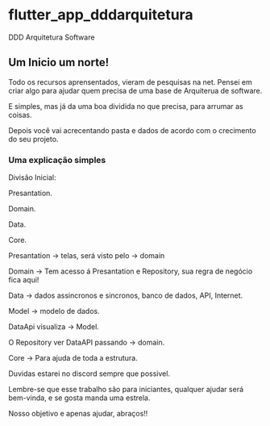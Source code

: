# flutter_app_dddarquitetura

DDD Arquitetura Software

## Um Inicio um norte!

Todo os recursos aprensentados, vieram de pesquisas na net.
Pensei em criar algo para ajudar quem precisa de uma base de Arquiterua de software.

E simples, mas já da uma boa dividida no que precisa, para arrumar as coisas.

Depois você vai acrecentando pasta e dados de acordo com o crecimento do seu projeto.

### Uma explicação simples

Divisão Inicial:

Presantation.

Domain.

Data.

Core.

Presantation -> telas, será visto pelo -> domain

Domain -> Tem acesso á Presantation e Repository, sua regra de negócio fica aqui!

Data -> dados assincronos e sincronos, banco de dados, API, Internet.

Model -> modelo de dados.

DataApi visualiza -> Model.

O Repository ver DataAPI passando -> domain.

Core -> Para ajuda de toda a estrutura.

Duvidas estarei no discord sempre que possivel.

Lembre-se que esse trabalho são para iniciantes, qualquer ajudar será bem-vinda, e se gosta manda uma estrela.

Nosso objetivo e apenas ajudar, abraços!!





